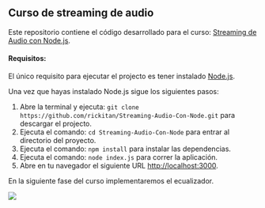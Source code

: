 ## Curso de streaming de audio

Este repositorio contiene el código desarrollado para el curso: [Streaming de Audio con Node.js](http://www.appdelante.com/cursos/streaming-audio-con-node).

#### Requisitos:

El único requisito para ejecutar el projecto es tener instalado [Node.js](https://nodejs.org/en/download/).

Una vez que hayas instalado Node.js sigue los siguientes pasos: 

1. Abre la terminal y ejecuta: `git clone https://github.com/rickitan/Streaming-Audio-Con-Node.git` para descargar el projecto.
2. Ejecuta el comando: `cd Streaming-Audio-Con-Node` para entrar al directorio del proyecto.
3. Ejecuta el comando: `npm install` para instalar las dependencias.
4. Ejecuta el comando: `node index.js` para correr la aplicación.
5. Abre en tu navegador el siguiente URL [http://localhost:3000](http://localhost:3000).

En la siguiente fase del curso implementaremos el ecualizador. 

![](https://cloud.githubusercontent.com/assets/3137417/17467047/c7fd1cec-5ce7-11e6-873f-5958485e5441.png)

